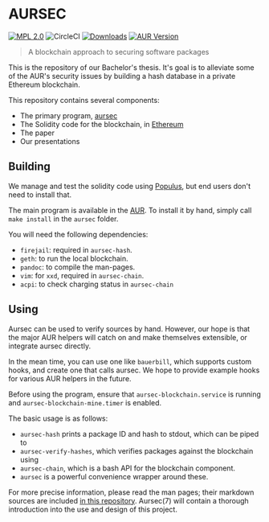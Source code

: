 # AURSEC

[![MPL 2.0](https://img.shields.io/github/license/clawoflight/aursec.svg)](https://github.com/clawoflight/aursec/blob/master/LICENSE)
![CircleCI](https://img.shields.io/circleci/project/github/clawoflight/aursec.svg)
[![Downloads](https://img.shields.io/github/downloads/clawoflight/aursec/total.svg)](https://github.com/clawoflight/aursec/releases)
[![AUR Version](https://img.shields.io/aur/version/aursec.svg)](https://aur.archlinux.org/packages/aursec)

> A blockchain approach to securing software packages

This is the repository of our Bachelor's thesis.
It's goal is to alleviate some of the AUR's security issues by building a hash database in a private Ethereum blockchain.

This repository contains several components:

- The primary program, [aursec](https://github.com/clawoflight/aursec/tree/master/aursec/)
- The Solidity code for the blockchain, in [Ethereum](https://github.com/clawoflight/aursec/tree/master/Ethereum)
- The paper 
- Our presentations

## Building

We manage and test the solidity code using [Populus](https://github.com/pipermerriam/populus), but end users don't need to install that.

The main program is available in the [AUR](https://aur.archlinux.org/aursec).
To install it by hand, simply call `make install` in the `aursec` folder.

You will need the following dependencies:

- `firejail`: required in `aursec-hash`.
- `geth`: to run the local blockchain.
- `pandoc`: to compile the man-pages.
- `vim`: for `xxd`, required in `aursec-chain`.
- `acpi`: to check charging status in `aursec-chain`

## Using

Aursec can be used to verify sources by hand.
However, our hope is that the major AUR helpers will catch on and make themselves extensible, or integrate aursec directly.

In the mean time, you can use one like `bauerbill`, which supports custom hooks, and create one that calls aursec. We hope to provide example hooks for various AUR helpers in the future.

Before using the program, ensure that `aursec-blockchain.service` is running and `aursec-blockchain-mine.timer` is enabled.

The basic usage is as follows:

- `aursec-hash` prints a package ID and hash to stdout, which can be piped to
- `aursec-verify-hashes`, which verifies packages against the blockchain using
- `aursec-chain`, which is a bash API for the blockchain component.
- `aursec` is a powerful convenience wrapper around these.

For more precise information, please read the man pages; their markdown sources are included [in this repository](https://github.com/clawoflight/aursec/tree/master/aursec/man).
Aursec(7) will contain a thorough introduction into the use and design of this project.
